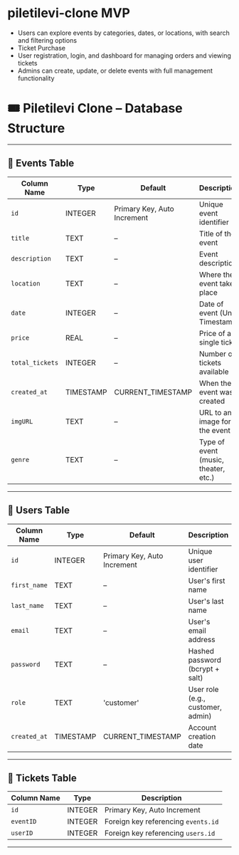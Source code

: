 # piletilevi-clone MVP
- Users can explore events by categories, dates, or locations, with search and filtering options
- Ticket Purchase
- User registration, login, and dashboard for managing orders and viewing tickets
- Admins can create, update, or delete events with full management functionality


# 🎟️ Piletilevi Clone – Database Structure


---

## 📅 Events Table

| Column Name     | Type       | Default               | Description                        |
|-----------------|------------|------------------------|------------------------------------|
| `id`            | INTEGER    | Primary Key, Auto Increment | Unique event identifier       |
| `title`         | TEXT       | –                      | Title of the event                 |
| `description`   | TEXT       | –                      | Event description                  |
| `location`      | TEXT       | –                      | Where the event takes place        |
| `date`          | INTEGER    | –                      | Date of event (Unix Timestamp)     |
| `price`         | REAL       | –                      | Price of a single ticket           |
| `total_tickets` | INTEGER    | –                      | Number of tickets available        |
| `created_at`    | TIMESTAMP  | CURRENT_TIMESTAMP      | When the event was created         |
| `imgURL`        | TEXT       | –                      | URL to an image for the event      |
| `genre`         | TEXT       | –                      | Type of event (music, theater, etc.) |

---

## 👤 Users Table

| Column Name   | Type      | Default           | Description                       |
|---------------|-----------|-------------------|-----------------------------------|
| `id`          | INTEGER   | Primary Key, Auto Increment | Unique user identifier     |
| `first_name`  | TEXT      | –                 | User's first name                 |
| `last_name`   | TEXT      | –                 | User's last name                  |
| `email`       | TEXT      | –                 | User's email address              |
| `password`    | TEXT      | –                 | Hashed password (bcrypt + salt)   |
| `role`        | TEXT      | 'customer'        | User role (e.g., customer, admin) |
| `created_at`  | TIMESTAMP | CURRENT_TIMESTAMP | Account creation date             |

---

## 🎫 Tickets Table

| Column Name | Type    | Description                             |
|-------------|---------|-----------------------------------------|
| `id`        | INTEGER | Primary Key, Auto Increment             |
| `eventID`   | INTEGER | Foreign key referencing `events.id`     |
| `userID`    | INTEGER | Foreign key referencing `users.id`      |

---